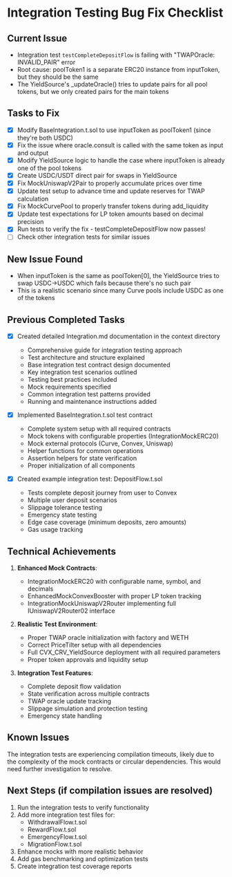 # Integration Testing Bug Fix Checklist

## Current Issue
- Integration test `testCompleteDepositFlow` is failing with "TWAPOracle: INVALID_PAIR" error
- Root cause: poolToken1 is a separate ERC20 instance from inputToken, but they should be the same
- The YieldSource's _updateOracle() tries to update pairs for all pool tokens, but we only created pairs for the main tokens

## Tasks to Fix
- [x] Modify BaseIntegration.t.sol to use inputToken as poolToken1 (since they're both USDC)
- [x] Fix the issue where oracle.consult is called with the same token as input and output
- [x] Modify YieldSource logic to handle the case where inputToken is already one of the pool tokens
- [x] Create USDC/USDT direct pair for swaps in YieldSource
- [x] Fix MockUniswapV2Pair to properly accumulate prices over time
- [x] Update test setup to advance time and update reserves for TWAP calculation
- [x] Fix MockCurvePool to properly transfer tokens during add_liquidity
- [x] Update test expectations for LP token amounts based on decimal precision
- [x] Run tests to verify the fix - testCompleteDepositFlow now passes!
- [ ] Check other integration tests for similar issues

## New Issue Found
- When inputToken is the same as poolToken[0], the YieldSource tries to swap USDC->USDC which fails because there's no such pair
- This is a realistic scenario since many Curve pools include USDC as one of the tokens

## Previous Completed Tasks

- [x] Created detailed Integration.md documentation in the context directory
  - Comprehensive guide for integration testing approach
  - Test architecture and structure explained
  - Base integration test contract design documented
  - Key integration test scenarios outlined
  - Testing best practices included
  - Mock requirements specified
  - Common integration test patterns provided
  - Running and maintenance instructions added

- [x] Implemented BaseIntegration.t.sol test contract
  - Complete system setup with all required contracts
  - Mock tokens with configurable properties (IntegrationMockERC20)
  - Mock external protocols (Curve, Convex, Uniswap)
  - Helper functions for common operations
  - Assertion helpers for state verification
  - Proper initialization of all components

- [x] Created example integration test: DepositFlow.t.sol
  - Tests complete deposit journey from user to Convex
  - Multiple user deposit scenarios
  - Slippage tolerance testing
  - Emergency state testing
  - Edge case coverage (minimum deposits, zero amounts)
  - Gas usage tracking

## Technical Achievements

1. **Enhanced Mock Contracts**:
   - IntegrationMockERC20 with configurable name, symbol, and decimals
   - EnhancedMockConvexBooster with proper LP token tracking
   - IntegrationMockUniswapV2Router implementing full IUniswapV2Router02 interface

2. **Realistic Test Environment**:
   - Proper TWAP oracle initialization with factory and WETH
   - Correct PriceTilter setup with all dependencies
   - Full CVX_CRV_YieldSource deployment with all required parameters
   - Proper token approvals and liquidity setup

3. **Integration Test Features**:
   - Complete deposit flow validation
   - State verification across multiple contracts
   - TWAP oracle update tracking
   - Slippage simulation and protection testing
   - Emergency state handling

## Known Issues

The integration tests are experiencing compilation timeouts, likely due to the complexity of the mock contracts or circular dependencies. This would need further investigation to resolve.

## Next Steps (if compilation issues are resolved)

1. Run the integration tests to verify functionality
2. Add more integration test files for:
   - WithdrawalFlow.t.sol
   - RewardFlow.t.sol
   - EmergencyFlow.t.sol
   - MigrationFlow.t.sol
3. Enhance mocks with more realistic behavior
4. Add gas benchmarking and optimization tests
5. Create integration test coverage reports
